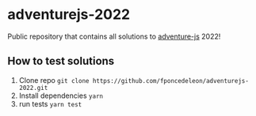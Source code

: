 # adventurejs-2022

Public repository that contains all solutions to [adventure-js](https://adventjs.dev) 2022!

## How to test solutions

1. Clone repo 
`git clone https://github.com/fponcedeleon/adventurejs-2022.git`
2. Install dependencies
`yarn`
3. run tests
`yarn test`